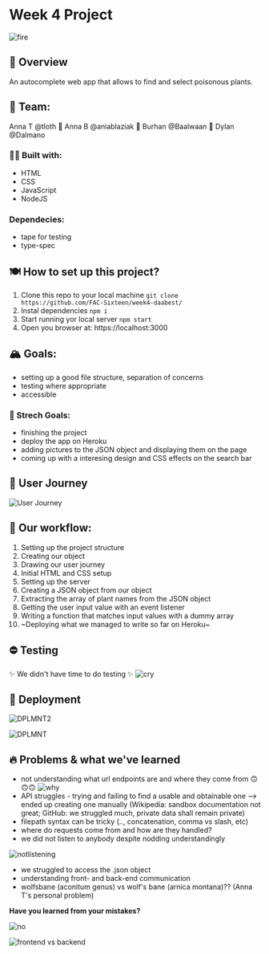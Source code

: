 # Week 4 Project
![fire](https://media.giphy.com/media/l2QEgWxqxI2WJCXpC/giphy.gif)

## 🌱 Overview
An autocomplete web app that allows to find and select poisonous plants.  

## 🤯 Team:

Anna T @tloth :baby_chick: Anna B @aniablaziak :baby_chick: Burhan @Baalwaan :baby_chick: Dylan @Dalmano

### 👷‍♀️ Built with:
- HTML 
- CSS
- JavaScript
- NodeJS

### Dependecies:
- tape for testing
- type-spec

## 🍽 How to set up this project?
1. Clone this repo to your local machine
```git clone https://github.com/FAC-Sixteen/week4-daabest/```
2. Instal dependencies 
```npm i```
3. Start running yor local server
```npm start```
4. Open you browser at:
https://localhost:3000

## 🏔 Goals:
- setting up a good file structure, separation of concerns
- testing where appropriate
- accessible

### 🌋 Strech Goals:
- finishing the project
- deploy the app on Heroku 
- adding pictures to the JSON object and displaying them on the page
- coming up with a interesing design and CSS effects on the search bar

## 🚖 User Journey
![User Journey](https://i.ibb.co/TTF33LK/IMG-4340.jpg)

## 📌 Our workflow:
1. Setting up the project structure 
2. Creating our object
3. Drawing our user journey
4. Initial HTML and CSS setup
5. Setting up the server
6. Creating a JSON object from our object 
7. Extracting the array of plant names from the JSON object
8. Getting the user input value with an event listener
9. Writing a function that matches input values with a dummy array
10. ~Deploying what we managed to write so far on Heroku~

## ⛔️ Testing
✨ We didn't have time to do testing ✨
![cry](https://media.giphy.com/media/mBaNKEmk9SUKs/giphy.gif)

## 🚀 Deployment

![DPLMNT2](https://media.giphy.com/media/yNsDcQxnv86YIHC2vS/giphy.gif)

![DPLMNT](https://media.giphy.com/media/65ODCwM00NVmEyLsX3/giphy.gif)  


## 🔥 Problems & what we've learned
- not understanding what url endpoints are and where they come from 🙃🙃🙃
![why](https://media.giphy.com/media/MKCdpXNWYWycw/giphy.gif)
- API struggles - trying and failing to find a usable and obtainable one --> ended up creating one manually (Wikipedia: sandbox documentation not great; GitHub: we struggled much, private data shall remain private)
- filepath syntax can be tricky (.., concatenation, comma vs slash, etc)
- where do requests come from and how are they handled?
- we did not listen to anybody despite nodding understandingly

![notlistening](https://media2.giphy.com/media/1BCIlYHwJ3hu0/giphy.gif?cid=790b76115c9e13ee624b4f6b452fa48b)
- we struggled to access the .json object
- understanding front- and back-end communication
- wolfsbane (aconitum genus) vs wolf's bane (arnica montana)?? (Anna T's personal problem)

**Have you learned from your mistakes?**

![no](https://1.bp.blogspot.com/-hht9EJDz7XM/WCTfSwE8GmI/AAAAAAAAA5o/NslAPokCIDwBvJ1crwd62UG_DJm4FECzwCEw/s1600/lea.gif)



![frontend vs backend](https://i.redd.it/x4wu9ospath01.jpg)

